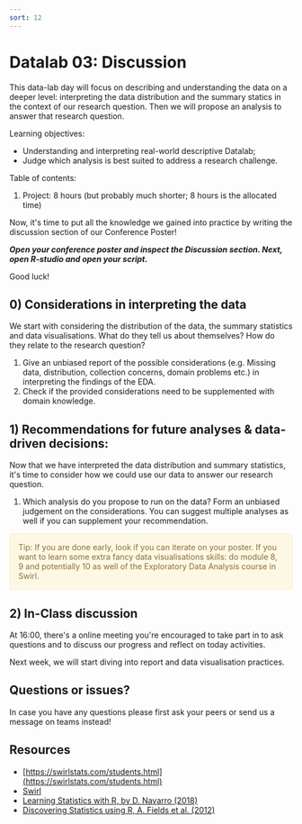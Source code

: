 ```yaml
---
sort: 12
---
```


# Datalab 03: Discussion

This data-lab day will focus on describing and understanding the data on a deeper level: interpreting the data distribution and the summary statics in the context of our research question. Then we will propose an analysis to answer that research question.

Learning objectives:
- Understanding and interpreting real-world descriptive Datalab;
- Judge which analysis is best suited to address a research challenge.


Table of contents:
1. Project: 8 hours (but probably much shorter; 8 hours is the allocated time)


Now, it's time to put all the knowledge we gained into practice by writing the discussion section of our Conference Poster!

***Open your conference poster and inspect the Discussion section. Next, open R-studio and open your script.***

Good luck!


## 0) Considerations in interpreting the data
We start with considering the distribution of the data, the summary statistics and data visualisations. What do they tell us about themselves? How do they relate to the research question?
1. Give an unbiased report of the possible considerations (e.g. Missing data, distribution, collection concerns, domain problems etc.) in interpreting the findings of the EDA.
2. Check if the provided considerations need to be supplemented with domain knowledge.


## 1) Recommendations for future analyses & data-driven decisions:
Now that we have interpreted the data distribution and summary statistics, it's time to consider how we could use our data to answer our research question.
1. Which analysis do you propose to run on the data? Form an unbiased judgement on the considerations. You can suggest multiple analyses as well if you can supplement your recommendation.


<div style="padding: 15px; border: 1px solid transparent; border-color: transparent; margin-bottom: 20px; border-radius: 4px; color: #8a6d3b;; background-color: #fcf8e3; border-color: #faebcc;">
Tip: If you are done early, look if you can iterate on your poster. If you want to learn some extra fancy data visualisations skills: do module 8, 9 and potentially 10 as well of the Exploratory Data Analysis course in Swirl.
</div>

## 2) In-Class discussion
At 16:00, there's a online meeting you're encouraged to take part in to ask questions and to discuss our progress and reflect on today activities.

Next week, we will start diving into report and data visualisation practices.


## Questions or issues?
In case you have any questions please first ask your peers or send us a message on teams instead!


## Resources
- [https://swirlstats.com/students.html](https://swirlstats.com/students.html)
- [Swirl](https://swirlstats.com/help.html)
- [Learning Statistics with R, by D. Navarro (2018)](https://learningstatisticswithr.com/)
- [Discovering Statistics using R, A. Fields et al. (2012)](https://eds.b.ebscohost.com/eds/detail/detail?vid=2&sid=785a4ba4-77c1-4205-be1c-f6cd920efb78%40pdc-v-sessmgr02&bdata=JnNpdGU9ZWRzLWxpdmU%3d#db=cat08862a&AN=bus.KOHA.OAI.BUAS.28091)
